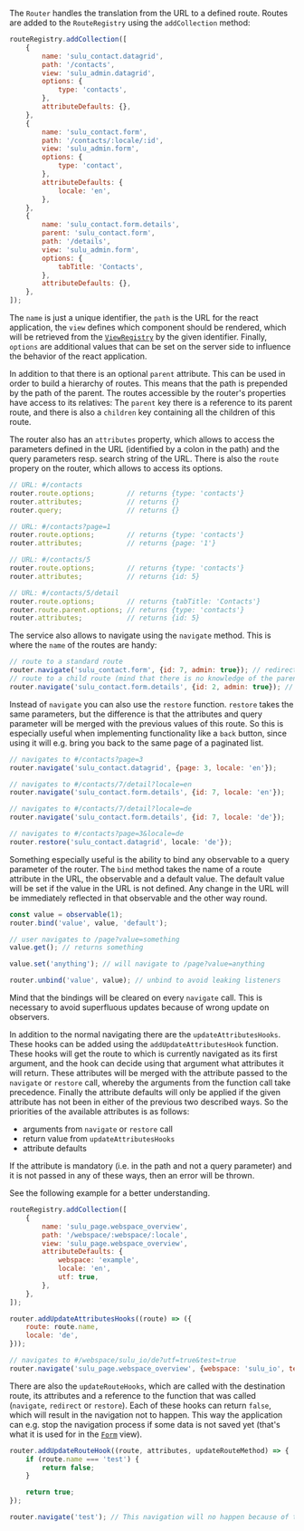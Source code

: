 The `Router` handles the translation from the URL to a defined route. Routes are added to the `RouteRegistry` using the
`addCollection` method:

```javascript static
routeRegistry.addCollection([
    {
        name: 'sulu_contact.datagrid',
        path: '/contacts',
        view: 'sulu_admin.datagrid',
        options: {
            type: 'contacts',
        },
        attributeDefaults: {},
    },
    {
        name: 'sulu_contact.form',
        path: '/contacts/:locale/:id',
        view: 'sulu_admin.form',
        options: {
            type: 'contact',
        },
        attributeDefaults: {
            locale: 'en',
        },
    },
    {
        name: 'sulu_contact.form.details',
        parent: 'sulu_contact.form',
        path: '/details',
        view: 'sulu_admin.form',
        options: {
            tabTitle: 'Contacts',
        },
        attributeDefaults: {},
    },
]);
```

The `name` is just a unique identifier, the `path` is the URL for the react application, the `view` defines which
component should be rendered, which will be retrieved from the [`ViewRegistry`](#viewrenderer) by the given identifier.
Finally, `options` are additional values that can be set on the server side to influence the behavior of the react
application.

In addition to that there is an optional `parent` attribute. This can be used in order to build a hierarchy of routes.
This means that the path is prepended by the path of the parent. The routes accessible by the router's properties have
access to its relatives: The `parent` key there is a reference to its parent route, and there is also a `children` key
containing all the children of this route.

The router also has an `attributes` property, which allows to access the parameters defined in the URL (identified by a
colon in the path) and the query parameters resp. search string of the URL. There is also the `route` propery on the
router, which allows to access its options.

```javascript static
// URL: #/contacts
router.route.options;        // returns {type: 'contacts'}
router.attributes;           // returns {}
router.query;                // returns {}

// URL: #/contacts?page=1
router.route.options;        // returns {type: 'contacts'}
router.attributes;           // returns {page: '1'}

// URL: #/contacts/5
router.route.options;        // returns {type: 'contacts'}
router.attributes;           // returns {id: 5}

// URL: #/contacts/5/detail
router.route.options;        // returns {tabTitle: 'Contacts'}
router.route.parent.options; // returns {type: 'contacts'}
router.attributes;           // returns {id: 5}
```

The service also allows to navigate using the `navigate` method. This is where the `name` of the routes are handy:

```javascript static
// route to a standard route
router.navigate('sulu_contact.form', {id: 7, admin: true}); // redirects to #/contacts/7?admin=true
// route to a child route (mind that there is no knowledge of the parent necessary)
router.navigate('sulu_contact.form.details', {id: 2, admin: true}); // redirects to #/contacts/2/detail?admin=true
```

Instead of `navigate` you can also use the `restore` function. `restore` takes the same parameters, but the difference
is that the attributes and query parameter will be merged with the previous values of this route. So this is especially
useful when implementing functionality like a `back` button, since using it will e.g. bring you back to the same page
of a paginated list.

```javascript static
// navigates to #/contacts?page=3
router.navigate('sulu_contact.datagrid', {page: 3, locale: 'en'});

// navigates to #/contacts/7/detail?locale=en
router.navigate('sulu_contact.form.details', {id: 7, locale: 'en'});

// navigates to #/contacts/7/detail?locale=de
router.navigate('sulu_contact.form.details', {id: 7, locale: 'de'});

// navigates to #/contacts?page=3&locale=de
router.restore('sulu_contact.datagrid', locale: 'de'});
```

Something especially useful is the ability to bind any observable to a query parameter of the router. The `bind` method
takes the name of a route attribute in the URL, the observable and a default value. The default value will be set if
the value in the URL is not defined. Any change in the URL will be immediately reflected in that observable and the
other way round.

```javascript static
const value = observable(1);
router.bind('value', value, 'default');

// user navigates to /page?value=something
value.get(); // returns something

value.set('anything'); // will navigate to /page?value=anything

router.unbind('value', value); // unbind to avoid leaking listeners
```

Mind that the bindings will be cleared on every `navigate` call. This is necessary to avoid superfluous updates because
of wrong update on observers.

In addition to the normal navigating there are the `updateAttributesHooks`. These hooks can be added using the
`addUpdateAttributesHook` function. These hooks will get the route to which is currently navigated as its first
argument, and the hook can decide using that argument what attributes it will return. These attributes will be merged
with the attribute passed to the `navigate` or `restore` call, whereby the arguments from the function call take
precedence. Finally the attribute defaults will only be applied if the given attribute has not been in either of the
previous two described ways. So the priorities of the available attributes is as follows:

- arguments from `navigate` or `restore` call
- return value from `updateAttributesHooks`
- attribute defaults

If the attribute is mandatory (i.e. in the path and not a query parameter) and it is not passed in any of these ways,
then an error will be thrown.

See the following example for a better understanding.

```javascript static
routeRegistry.addCollection([
    {
        name: 'sulu_page.webspace_overview',
        path: '/webspace/:webspace/:locale',
        view: 'sulu_page.webspace_overview',
        attributeDefaults: {
            webspace: 'example',
            locale: 'en',
            utf: true,
        },
    },
]);

router.addUpdateAttributesHooks((route) => ({
    route: route.name,
    locale: 'de',
}));

// navigates to #/webspace/sulu_io/de?utf=true&test=true
router.navigate('sulu_page.webspace_overview', {webspace: 'sulu_io', test: true})
```

There are also the `updateRouteHooks`, which are called with the destination route, its attributes and a reference to
the function that was called (`navigate`, `redirect` or `restore`). Each of these hooks can return `false`, which will
result in the navigation not to happen. This way the application can e.g. stop the navigation process if some data is
not saved yet (that's what it is used for in the [`Form`](#form) view).

```javascript static
router.addUpdateRouteHook((route, attributes, updateRouteMethod) => {
    if (route.name === 'test') {
        return false;
    }

    return true;
});

router.navigate('test'); // This navigation will no happen because of the above hook
```
